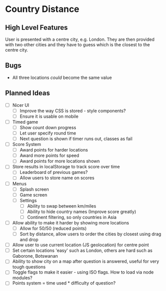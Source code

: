 

# Country Distance

## High Level Features

User is presented with a centre city, e.g. London.
They are then provided with two other cities and they have to guess which is the closest to the centre city.

## Bugs
- All three locations *could* become the same value

## Planned Ideas


- [ ] Nicer UI
    - [ ] Improve the way CSS is stored - style components?
    - [ ] Ensure it is usable on mobile
- [ ] Timed game
    - [ ] Show count down progress
    - [ ] Let user specify round time
    - [ ] Next question is shown if timer runs out, classes as fail
- [ ] Score System
    - [ ] Award points for harder locations
    - [ ] Award more points for speed
    - [ ] Award points for more locations shown
- [ ] Store results in localStorage to track score over time
    - [ ] Leaderboard of previous games?
    - [ ] Allow users to store name on scores
- [ ] Menus
    - [ ] Splash screen
    - [ ] Game screen
    - [ ] Settings
        - [ ] Ability to swap between km/miles
        - [ ] Ability to hide country names (Improve score greatly)
        - [ ] Continent filtering, so only countries in Asia
- [ ] Allow ability to make it harder by showing more locations
    - [ ] Allow for 50/50 (reduced points)
    - [ ] Sort by distance, allow users to order the cities by closest using drag and drop
- [ ]  Allow user to use current location (JS geolocation) for centre point
- [ ] Set certain locations 'easy' such as London, others are hard such as Gaborone, Botswanan
- [ ] Ability to show city on a map after question is answered, useful for very tough questions
- [ ] Toggle flags to make it easier - using ISO flags. How to load via node modules?
- [ ] Points system = time used * difficulty of question?
